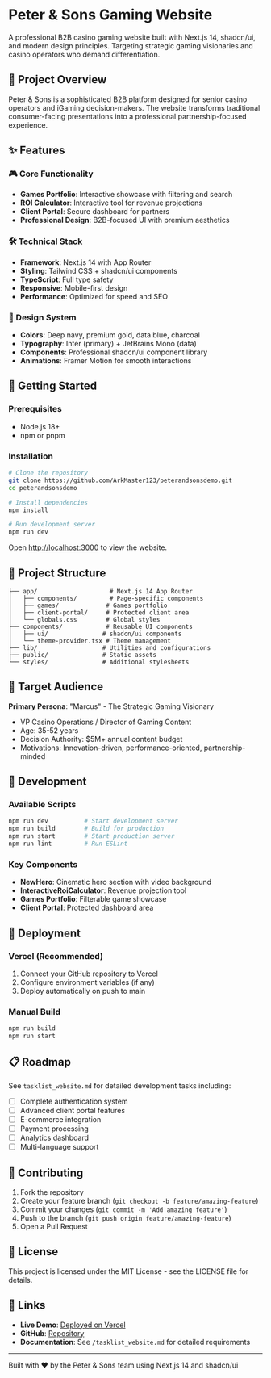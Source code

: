 # Peter & Sons Gaming Website

A professional B2B casino gaming website built with Next.js 14, shadcn/ui, and modern design principles. Targeting strategic gaming visionaries and casino operators who demand differentiation.

## 🎯 Project Overview

Peter & Sons is a sophisticated B2B platform designed for senior casino operators and iGaming decision-makers. The website transforms traditional consumer-facing presentations into a professional partnership-focused experience.

## ✨ Features

### 🎮 Core Functionality
- **Games Portfolio**: Interactive showcase with filtering and search
- **ROI Calculator**: Interactive tool for revenue projections
- **Client Portal**: Secure dashboard for partners
- **Professional Design**: B2B-focused UI with premium aesthetics

### 🛠 Technical Stack
- **Framework**: Next.js 14 with App Router
- **Styling**: Tailwind CSS + shadcn/ui components
- **TypeScript**: Full type safety
- **Responsive**: Mobile-first design
- **Performance**: Optimized for speed and SEO

### 🎨 Design System
- **Colors**: Deep navy, premium gold, data blue, charcoal
- **Typography**: Inter (primary) + JetBrains Mono (data)
- **Components**: Professional shadcn/ui component library
- **Animations**: Framer Motion for smooth interactions

## 🚀 Getting Started

### Prerequisites
- Node.js 18+ 
- npm or pnpm

### Installation

```bash
# Clone the repository
git clone https://github.com/ArkMaster123/peterandsonsdemo.git
cd peterandsonsdemo

# Install dependencies
npm install

# Run development server
npm run dev
```

Open [http://localhost:3000](http://localhost:3000) to view the website.

## 📁 Project Structure

```
├── app/                    # Next.js 14 App Router
│   ├── components/         # Page-specific components
│   ├── games/             # Games portfolio
│   ├── client-portal/     # Protected client area
│   └── globals.css        # Global styles
├── components/            # Reusable UI components
│   ├── ui/               # shadcn/ui components
│   └── theme-provider.tsx # Theme management
├── lib/                  # Utilities and configurations
├── public/               # Static assets
└── styles/               # Additional stylesheets
```

## 🎯 Target Audience

**Primary Persona**: "Marcus" - The Strategic Gaming Visionary
- VP Casino Operations / Director of Gaming Content
- Age: 35-52 years
- Decision Authority: $5M+ annual content budget
- Motivations: Innovation-driven, performance-oriented, partnership-minded

## 🔧 Development

### Available Scripts

```bash
npm run dev          # Start development server
npm run build        # Build for production
npm run start        # Start production server
npm run lint         # Run ESLint
```

### Key Components

- **NewHero**: Cinematic hero section with video background
- **InteractiveRoiCalculator**: Revenue projection tool
- **Games Portfolio**: Filterable game showcase
- **Client Portal**: Protected dashboard area

## 🚀 Deployment

### Vercel (Recommended)

1. Connect your GitHub repository to Vercel
2. Configure environment variables (if any)
3. Deploy automatically on push to main

### Manual Build

```bash
npm run build
npm run start
```

## 📋 Roadmap

See `tasklist_website.md` for detailed development tasks including:

- [ ] Complete authentication system
- [ ] Advanced client portal features
- [ ] E-commerce integration
- [ ] Payment processing
- [ ] Analytics dashboard
- [ ] Multi-language support

## 🤝 Contributing

1. Fork the repository
2. Create your feature branch (`git checkout -b feature/amazing-feature`)
3. Commit your changes (`git commit -m 'Add amazing feature'`)
4. Push to the branch (`git push origin feature/amazing-feature`)
5. Open a Pull Request

## 📄 License

This project is licensed under the MIT License - see the LICENSE file for details.

## 🔗 Links

- **Live Demo**: [Deployed on Vercel](https://peterandsonsdemo.vercel.app)
- **GitHub**: [Repository](https://github.com/ArkMaster123/peterandsonsdemo)
- **Documentation**: See `/tasklist_website.md` for detailed requirements

---

Built with ❤️ by the Peter & Sons team using Next.js 14 and shadcn/ui 